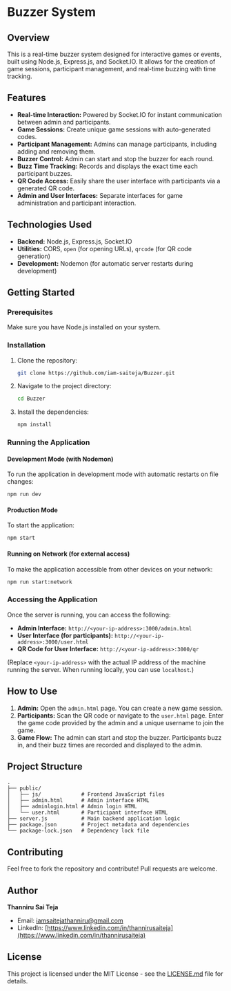 # Buzzer System

## Overview

This is a real-time buzzer system designed for interactive games or events, built using Node.js, Express.js, and Socket.IO. It allows for the creation of game sessions, participant management, and real-time buzzing with time tracking.

## Features

*   **Real-time Interaction:** Powered by Socket.IO for instant communication between admin and participants.
*   **Game Sessions:** Create unique game sessions with auto-generated codes.
*   **Participant Management:** Admins can manage participants, including adding and removing them.
*   **Buzzer Control:** Admin can start and stop the buzzer for each round.
*   **Buzz Time Tracking:** Records and displays the exact time each participant buzzes.
*   **QR Code Access:** Easily share the user interface with participants via a generated QR code.
*   **Admin and User Interfaces:** Separate interfaces for game administration and participant interaction.

## Technologies Used

*   **Backend:** Node.js, Express.js, Socket.IO
*   **Utilities:** CORS, `open` (for opening URLs), `qrcode` (for QR code generation)
*   **Development:** Nodemon (for automatic server restarts during development)

## Getting Started

### Prerequisites

Make sure you have Node.js installed on your system.

### Installation

1.  Clone the repository:
    ```bash
    git clone https://github.com/iam-saiteja/Buzzer.git
    ```
2.  Navigate to the project directory:
    ```bash
    cd Buzzer
    ```
3.  Install the dependencies:
    ```bash
    npm install
    ```

### Running the Application

#### Development Mode (with Nodemon)

To run the application in development mode with automatic restarts on file changes:

```bash
npm run dev
```

#### Production Mode

To start the application:

```bash
npm start
```

#### Running on Network (for external access)

To make the application accessible from other devices on your network:

```bash
npm run start:network
```

### Accessing the Application

Once the server is running, you can access the following:

*   **Admin Interface:** `http://<your-ip-address>:3000/admin.html`
*   **User Interface (for participants):** `http://<your-ip-address>:3000/user.html`
*   **QR Code for User Interface:** `http://<your-ip-address>:3000/qr`

(Replace `<your-ip-address>` with the actual IP address of the machine running the server. When running locally, you can use `localhost`.)

## How to Use

1.  **Admin:** Open the `admin.html` page. You can create a new game session.
2.  **Participants:** Scan the QR code or navigate to the `user.html` page. Enter the game code provided by the admin and a unique username to join the game.
3.  **Game Flow:** The admin can start and stop the buzzer. Participants buzz in, and their buzz times are recorded and displayed to the admin.

## Project Structure

```
. 
├── public/
│   ├── js/             # Frontend JavaScript files
│   ├── admin.html      # Admin interface HTML
│   ├── adminlogin.html # Admin login HTML
│   └── user.html       # Participant interface HTML
├── server.js           # Main backend application logic
├── package.json        # Project metadata and dependencies
└── package-lock.json   # Dependency lock file
```

## Contributing

Feel free to fork the repository and contribute! Pull requests are welcome.

## Author

**Thanniru Sai Teja**
*   Email: iamsaitejathanniru@gmail.com
*   LinkedIn: [https://www.linkedin.com/in/thannirusaiteja](https://www.linkedin.com/in/thannirusaiteja)

## License

This project is licensed under the MIT License - see the [LICENSE.md](LICENSE.md) file for details.
